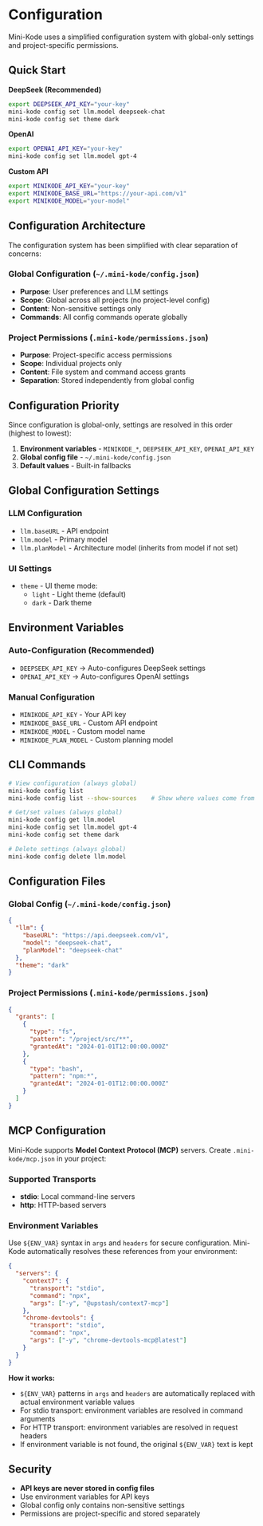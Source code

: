 # Configuration

Mini-Kode uses a simplified configuration system with global-only settings and project-specific permissions.

## Quick Start

**DeepSeek (Recommended)**

```bash
export DEEPSEEK_API_KEY="your-key"
mini-kode config set llm.model deepseek-chat
mini-kode config set theme dark
```

**OpenAI**

```bash
export OPENAI_API_KEY="your-key"
mini-kode config set llm.model gpt-4
```

**Custom API**

```bash
export MINIKODE_API_KEY="your-key"
export MINIKODE_BASE_URL="https://your-api.com/v1"
export MINIKODE_MODEL="your-model"
```

## Configuration Architecture

The configuration system has been simplified with clear separation of concerns:

### Global Configuration (`~/.mini-kode/config.json`)

- **Purpose**: User preferences and LLM settings
- **Scope**: Global across all projects (no project-level config)
- **Content**: Non-sensitive settings only
- **Commands**: All config commands operate globally

### Project Permissions (`.mini-kode/permissions.json`)

- **Purpose**: Project-specific access permissions
- **Scope**: Individual projects only
- **Content**: File system and command access grants
- **Separation**: Stored independently from global config

## Configuration Priority

Since configuration is global-only, settings are resolved in this order (highest to lowest):

1. **Environment variables** - `MINIKODE_*`, `DEEPSEEK_API_KEY`, `OPENAI_API_KEY`
2. **Global config file** - `~/.mini-kode/config.json`
3. **Default values** - Built-in fallbacks

## Global Configuration Settings

### LLM Configuration

- `llm.baseURL` - API endpoint
- `llm.model` - Primary model
- `llm.planModel` - Architecture model (inherits from model if not set)

### UI Settings

- `theme` - UI theme mode:
  - `light` - Light theme (default)
  - `dark` - Dark theme

## Environment Variables

### Auto-Configuration (Recommended)

- `DEEPSEEK_API_KEY` → Auto-configures DeepSeek settings
- `OPENAI_API_KEY` → Auto-configures OpenAI settings

### Manual Configuration

- `MINIKODE_API_KEY` - Your API key
- `MINIKODE_BASE_URL` - Custom API endpoint
- `MINIKODE_MODEL` - Custom model name
- `MINIKODE_PLAN_MODEL` - Custom planning model

## CLI Commands

```bash
# View configuration (always global)
mini-kode config list
mini-kode config list --show-sources    # Show where values come from

# Get/set values (always global)
mini-kode config get llm.model
mini-kode config set llm.model gpt-4
mini-kode config set theme dark

# Delete settings (always global)
mini-kode config delete llm.model
```

## Configuration Files

### Global Config (`~/.mini-kode/config.json`)

```json
{
  "llm": {
    "baseURL": "https://api.deepseek.com/v1",
    "model": "deepseek-chat",
    "planModel": "deepseek-chat"
  },
  "theme": "dark"
}
```

### Project Permissions (`.mini-kode/permissions.json`)

```json
{
  "grants": [
    {
      "type": "fs",
      "pattern": "/project/src/**",
      "grantedAt": "2024-01-01T12:00:00.000Z"
    },
    {
      "type": "bash",
      "pattern": "npm:*",
      "grantedAt": "2024-01-01T12:00:00.000Z"
    }
  ]
}
```

## MCP Configuration

Mini-Kode supports **Model Context Protocol (MCP)** servers. Create `.mini-kode/mcp.json` in your project:

### Supported Transports

- **stdio**: Local command-line servers
- **http**: HTTP-based servers

### Environment Variables

Use `${ENV_VAR}` syntax in `args` and `headers` for secure configuration. Mini-Kode automatically resolves these references from your environment:

```json
{
  "servers": {
    "context7": {
      "transport": "stdio",
      "command": "npx",
      "args": ["-y", "@upstash/context7-mcp"]
    },
    "chrome-devtools": {
      "transport": "stdio",
      "command": "npx",
      "args": ["-y", "chrome-devtools-mcp@latest"]
    }
  }
}
```

**How it works:**

- `${ENV_VAR}` patterns in `args` and `headers` are automatically replaced with actual environment variable values
- For stdio transport: environment variables are resolved in command arguments
- For HTTP transport: environment variables are resolved in request headers
- If environment variable is not found, the original `${ENV_VAR}` text is kept

## Security

- **API keys are never stored in config files**
- Use environment variables for API keys
- Global config only contains non-sensitive settings
- Permissions are project-specific and stored separately
